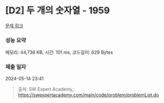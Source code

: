 # [D2] 두 개의 숫자열 - 1959 

[문제 링크](https://swexpertacademy.com/main/code/problem/problemDetail.do?contestProbId=AV5PpoFaAS4DFAUq) 

### 성능 요약

메모리: 44,736 KB, 시간: 101 ms, 코드길이: 629 Bytes

### 제출 일자

2024-05-14 23:41



> 출처: SW Expert Academy, https://swexpertacademy.com/main/code/problem/problemList.do